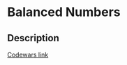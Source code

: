 # Balanced Numbers
## Description
[Codewars link](https://www.codewars.com/kata/5a4e3782880385ba68000018)
